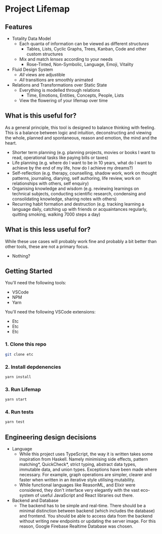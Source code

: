 # Project Lifemap

## Features 

- Totality Data Model 
    - Each quanta of information can be viewed as different *structures*
        - Tables, Lists, Cyclic Graphs, Trees, Kanban, Code and other custom structures
    - Mix and match *lenses* according to your needs
        - Rose-Tinted, Non-Symbolic, Language, Emoji, Vitality
- Fluid Design System
    - *All* views are adjustible
    - *All* transitions are smoothly animated
- Relations and Transformations over Static State
    - Everything is modelled through relations 
        - Time, Emotions, Entities, Concepts, People, Lists
    - View the flowering of your lifemap over time

## What is this useful for?
As a general principle, this tool is designed to balance thinking with feeling. This is a balance between logic and intuition, deconstructing and viewing the whole, planned and spontaneous, reason and emotion, the mind and the heart.
- Shorter term planning (e.g. planning projects, movies or books I want to read, operational tasks like paying bills or taxes)
- Life planning (e.g. where do I want to be in 10 years, what do I want to achieve by the end of my life, how do I achieve my dreams?)
- Self-reflection (e.g. therapy, counselling, shadow work, work on thought patterns, journaling, diarying, self authoring, life review, work on relationships with others, self enquiry)
- Organising knowledge and wisdom (e.g. reviewing learnings on technical subjects, conducting scientific research, condensing and consolidating knowledge, sharing notes with others)
- Recurring habit formation and destruction (e.g. tracking learning a language daily, catching up with friends or acquaintances regularly, quitting smoking, walking 7000 steps a day)

## What is this less useful for?
While these use cases will probably work fine and probably a bit better than other tools, these are not a primary focus.
- Nothing?
## Getting Started 
You'll need the following tools:
- VSCode
- NPM
- Yarn

You'll need the following VSCode extensions:
- Etc
- Etc
- Etc

### 1. Clone this repo
```bash
git clone etc 
```
### 2. Install depdenencies
```bash
yarn install 
```
### 3. Run Lifemap 
```bash
yarn start 
```
### 4. Run tests 
```bash
yarn test 
```
## Engineering design decisions
- Language
    - While this project uses TypeScript, the way it is written takes some inspiration from Haskell. Namely minimising side effects, pattern matching*, QuickCheck*, strict typing, abstract data types, immutable data, and union types. Exceptions have been made where necessary. For example, graph operations are simpler, clearer and faster when written in an iterative style utilising mutability.
    - While functional languages like ReasonML, and Elixir were considered, they don't interface very elegantly with the vast eco-system of useful JavaScript and React libraries out there.
- Backend and Database
    - The backend has to be simple and real-time. There should be a minimal distinction between backend (which includes the database) and frontend. You should be able to access data from the backend without writing new endpoints or updating the server image. For this reason, Google Firebase Realtime Database was chosen.



